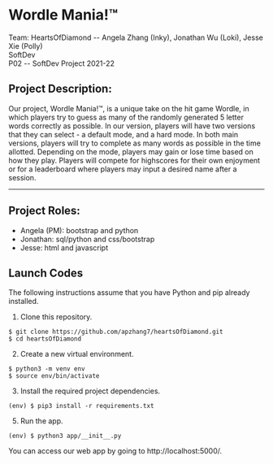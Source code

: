 # Wordle Mania!™
Team: HeartsOfDiamond -- Angela Zhang (Inky), Jonathan Wu (Loki), Jesse Xie (Polly)  
SoftDev  
P02 -- SoftDev Project 2021-22

## Project Description: 
Our project, Wordle Mania!™, is a unique take on the hit game Wordle, in which players try to guess as many of the randomly generated 5 letter words correctly as possible. In our version, players will have two versions that they can select - a default mode, and a hard mode. In both main versions, players will try to complete as many words as possible in the time allotted. Depending on the mode, players may gain or lose time based on how they play. Players will compete for highscores for their own enjoyment or for a leaderboard where players may input a desired name after a session.  

---

## Project Roles:  
* Angela (PM): bootstrap and python
* Jonathan: sql/python and css/bootstrap
* Jesse: html and javascript


## Launch Codes
The following instructions assume that you have Python and pip already installed.

1. Clone this repository.
```
$ git clone https://github.com/apzhang7/heartsOfDiamond.git
$ cd heartsOfDiamond
```

2. Create a new virtual environment.
```
$ python3 -m venv env
$ source env/bin/activate
```

3. Install the required project dependencies.
```
(env) $ pip3 install -r requirements.txt
```

5. Run the app.
```
(env) $ python3 app/__init__.py 
```

You can access our web app by going to http://localhost:5000/.
